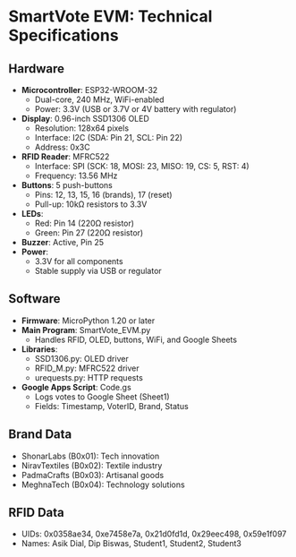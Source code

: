 # SmartVote EVM: Technical Specifications

## Hardware
- **Microcontroller**: ESP32-WROOM-32
  - Dual-core, 240 MHz, WiFi-enabled
  - Power: 3.3V (USB or 3.7V or 4V battery with regulator)
- **Display**: 0.96-inch SSD1306 OLED
  - Resolution: 128x64 pixels
  - Interface: I2C (SDA: Pin 21, SCL: Pin 22)
  - Address: 0x3C
- **RFID Reader**: MFRC522
  - Interface: SPI (SCK: 18, MOSI: 23, MISO: 19, CS: 5, RST: 4)
  - Frequency: 13.56 MHz
- **Buttons**: 5 push-buttons
  - Pins: 12, 13, 15, 16 (brands), 17 (reset)
  - Pull-up: 10kΩ resistors to 3.3V
- **LEDs**:
  - Red: Pin 14 (220Ω resistor)
  - Green: Pin 27 (220Ω resistor)
- **Buzzer**: Active, Pin 25
- **Power**:
  - 3.3V for all components
  - Stable supply via USB or regulator

## Software
- **Firmware**: MicroPython 1.20 or later
- **Main Program**: SmartVote_EVM.py
  - Handles RFID, OLED, buttons, WiFi, and Google Sheets
- **Libraries**:
  - SSD1306.py: OLED driver
  - RFID_M.py: MFRC522 driver
  - urequests.py: HTTP requests
- **Google Apps Script**: Code.gs
  - Logs votes to Google Sheet (Sheet1)
  - Fields: Timestamp, VoterID, Brand, Status

## Brand Data
- ShonarLabs (B0x01): Tech innovation
- NiravTextiles (B0x02): Textile industry
- PadmaCrafts (B0x03): Artisanal goods
- MeghnaTech (B0x04): Technology solutions

## RFID Data
- UIDs: 0x0358ae34, 0xe7458e7a, 0x21d0fd1d, 0x29eec498, 0x59e1f097
- Names: Asik Dial, Dip Biswas, Student1, Student2, Student3
